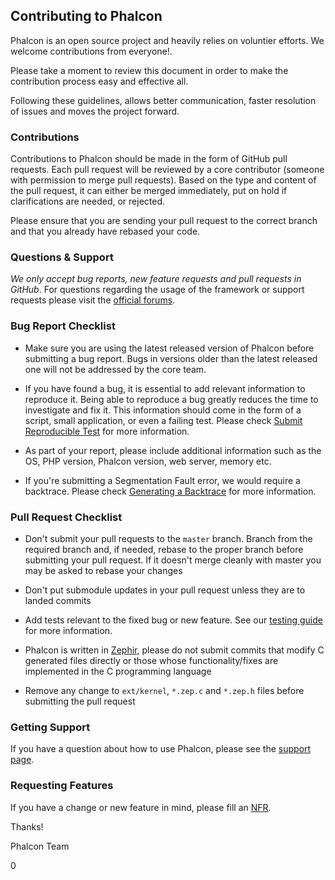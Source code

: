 ## Contributing to Phalcon

Phalcon is an open source project and heavily relies on voluntier efforts. We welcome contributions from everyone!. 

Please take a moment to review this document in order to make the contribution process easy and effective all.

Following these guidelines, allows better communication, faster resolution of issues and moves the project forward. 

### Contributions

Contributions to Phalcon should be made in the form of GitHub pull requests. Each pull request will be reviewed by a core contributor (someone with permission to merge pull requests). Based on the type and content of the pull request, it can either be merged immediately, put on hold if clarifications are needed, or rejected. 

Please ensure that you are sending your pull request to the correct branch and that you already have rebased your code.

### Questions & Support

*We only accept bug reports, new feature requests and pull requests in GitHub*. For questions regarding the usage of the framework or support requests please visit the [official forums][forum].

### Bug Report Checklist

- Make sure you are using the latest released version of Phalcon before submitting a bug report. Bugs in versions older than the latest released one will not be addressed by the core team.

- If you have found a bug, it is essential to add relevant information to reproduce it. Being able to reproduce a bug greatly reduces the time to investigate and fix it. This information should come in the form of a script, small application, or even a failing test. Please check [Submit Reproducible Test][srt] for more information.

- As part of your report, please include additional information such as the OS, PHP version, Phalcon version, web server, memory etc.

- If you're submitting a Segmentation Fault error, we would require a backtrace. Please check [Generating a Backtrace][gb] for more information.

### Pull Request Checklist

- Don't submit your pull requests to the `master` branch. Branch from the required branch and,
  if needed, rebase to the proper branch before submitting your pull request.
  If it doesn't merge cleanly with master you may be asked to rebase your changes

- Don't put submodule updates in your pull request unless they are to landed commits

- Add tests relevant to the fixed bug or new feature. See our [testing guide][testing] for more information.

- Phalcon is written in [Zephir][zephir], please do not submit commits that modify C generated files directly or
  those whose functionality/fixes are implemented in the C programming language

- Remove any change to `ext/kernel`, `*.zep.c` and `*.zep.h` files before submitting the pull request

### Getting Support

If you have a question about how to use Phalcon, please see the [support page][support].

### Requesting Features

If you have a change or new feature in mind, please fill an [NFR](/en/[[version]]/new-feature-request).

Thanks! <br />

Phalcon Team

[forum]: https://phalcon.link/forum
[srt]: https://github.com/phalcon/cphalcon/wiki/Submit-Reproducible-Test
[gb]: https://github.com/phalcon/cphalcon/wiki/Generating-a-backtrace
[testing]: https://github.com/phalcon/cphalcon/blob/master/tests/README.md
[zephir]: https://zephir-lang.com/
[support]: https://phalconphp.com/support
[nfr]: https://github.com/phalcon/cphalcon/wiki/New-Feature-Request---NFR
0
